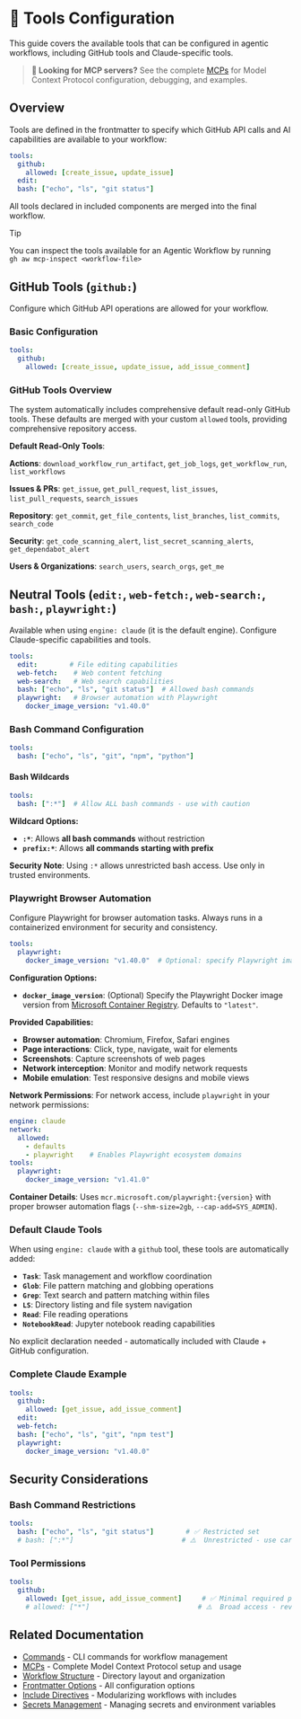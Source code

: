 # 🔧 Tools Configuration

This guide covers the available tools that can be configured in agentic workflows, including GitHub tools and Claude-specific tools.

> **📘 Looking for MCP servers?** See the complete [MCPs](mcps.md) for Model Context Protocol configuration, debugging, and examples.

## Overview

Tools are defined in the frontmatter to specify which GitHub API calls and AI capabilities are available to your workflow:

```yaml
tools:
  github:
    allowed: [create_issue, update_issue]
  edit:
  bash: ["echo", "ls", "git status"]
```

All tools declared in included components are merged into the final workflow.

> [!TIP]
> You can inspect the tools available for an Agentic Workflow by running <br/>
> `gh aw mcp-inspect <workflow-file>`

## GitHub Tools (`github:`)

Configure which GitHub API operations are allowed for your workflow.

### Basic Configuration

```yaml
tools:
  github:
    allowed: [create_issue, update_issue, add_issue_comment]
```

### GitHub Tools Overview

The system automatically includes comprehensive default read-only GitHub tools. These defaults are merged with your custom `allowed` tools, providing comprehensive repository access.

**Default Read-Only Tools**:

**Actions**: `download_workflow_run_artifact`, `get_job_logs`, `get_workflow_run`, `list_workflows`

**Issues & PRs**: `get_issue`, `get_pull_request`, `list_issues`, `list_pull_requests`, `search_issues`

**Repository**: `get_commit`, `get_file_contents`, `list_branches`, `list_commits`, `search_code`

**Security**: `get_code_scanning_alert`, `list_secret_scanning_alerts`, `get_dependabot_alert`

**Users & Organizations**: `search_users`, `search_orgs`, `get_me`

## Neutral Tools (`edit:`, `web-fetch:`, `web-search:`, `bash:`, `playwright:`)

Available when using `engine: claude` (it is the default engine). Configure Claude-specific capabilities and tools.

```yaml
tools:
  edit:        # File editing capabilities
  web-fetch:    # Web content fetching
  web-search:   # Web search capabilities
  bash: ["echo", "ls", "git status"]  # Allowed bash commands
  playwright:   # Browser automation with Playwright
    docker_image_version: "v1.40.0"
```

### Bash Command Configuration

```yaml
tools:
  bash: ["echo", "ls", "git", "npm", "python"]
```

#### Bash Wildcards

```yaml
tools:
  bash: [":*"]  # Allow ALL bash commands - use with caution
```

**Wildcard Options:**
- **`:*`**: Allows **all bash commands** without restriction
- **`prefix:*`**: Allows **all commands starting with prefix**

**Security Note**: Using `:*` allows unrestricted bash access. Use only in trusted environments.

### Playwright Browser Automation

Configure Playwright for browser automation tasks. Always runs in a containerized environment for security and consistency.

```yaml
tools:
  playwright:
    docker_image_version: "v1.40.0"  # Optional: specify Playwright image version
```

**Configuration Options:**
- **`docker_image_version`**: (Optional) Specify the Playwright Docker image version from [Microsoft Container Registry](https://mcr.microsoft.com/en-us/product/playwright/about). Defaults to `"latest"`.

**Provided Capabilities:**
- **Browser automation**: Chromium, Firefox, Safari engines
- **Page interactions**: Click, type, navigate, wait for elements
- **Screenshots**: Capture screenshots of web pages
- **Network interception**: Monitor and modify network requests
- **Mobile emulation**: Test responsive designs and mobile views

**Network Permissions**: For network access, include `playwright` in your network permissions:

```yaml
engine: claude
network:
  allowed:
    - defaults
    - playwright    # Enables Playwright ecosystem domains
tools:
  playwright:
    docker_image_version: "v1.41.0"
```

**Container Details**: Uses `mcr.microsoft.com/playwright:{version}` with proper browser automation flags (`--shm-size=2gb`, `--cap-add=SYS_ADMIN`).

### Default Claude Tools

When using `engine: claude` with a `github` tool, these tools are automatically added:

- **`Task`**: Task management and workflow coordination
- **`Glob`**: File pattern matching and globbing operations  
- **`Grep`**: Text search and pattern matching within files
- **`LS`**: Directory listing and file system navigation
- **`Read`**: File reading operations
- **`NotebookRead`**: Jupyter notebook reading capabilities

No explicit declaration needed - automatically included with Claude + GitHub configuration.

### Complete Claude Example

```yaml
tools:
  github:
    allowed: [get_issue, add_issue_comment]
  edit:
  web-fetch:
  bash: ["echo", "ls", "git", "npm test"]
  playwright:
    docker_image_version: "v1.40.0"
```


## Security Considerations

### Bash Command Restrictions
```yaml
tools:
  bash: ["echo", "ls", "git status"]        # ✅ Restricted set
  # bash: [":*"]                           # ⚠️  Unrestricted - use carefully
```

### Tool Permissions
```yaml
tools:
  github:
    allowed: [get_issue, add_issue_comment]     # ✅ Minimal required permissions
    # allowed: ["*"]                           # ⚠️  Broad access - review carefully
```

## Related Documentation

- [Commands](commands.md) - CLI commands for workflow management
- [MCPs](mcps.md) - Complete Model Context Protocol setup and usage
- [Workflow Structure](workflow-structure.md) - Directory layout and organization
- [Frontmatter Options](frontmatter.md) - All configuration options
- [Include Directives](include-directives.md) - Modularizing workflows with includes
- [Secrets Management](secrets.md) - Managing secrets and environment variables
